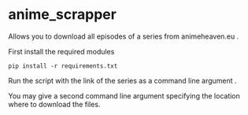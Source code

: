 # anime_scrapper 

Allows you to download all episodes of a series from animeheaven.eu . 


First install the required modules 

    pip install -r requirements.txt



Run the script with the link of the series as a command line argument . 


You may give a second command line argument specifying the location where to download the files. 
